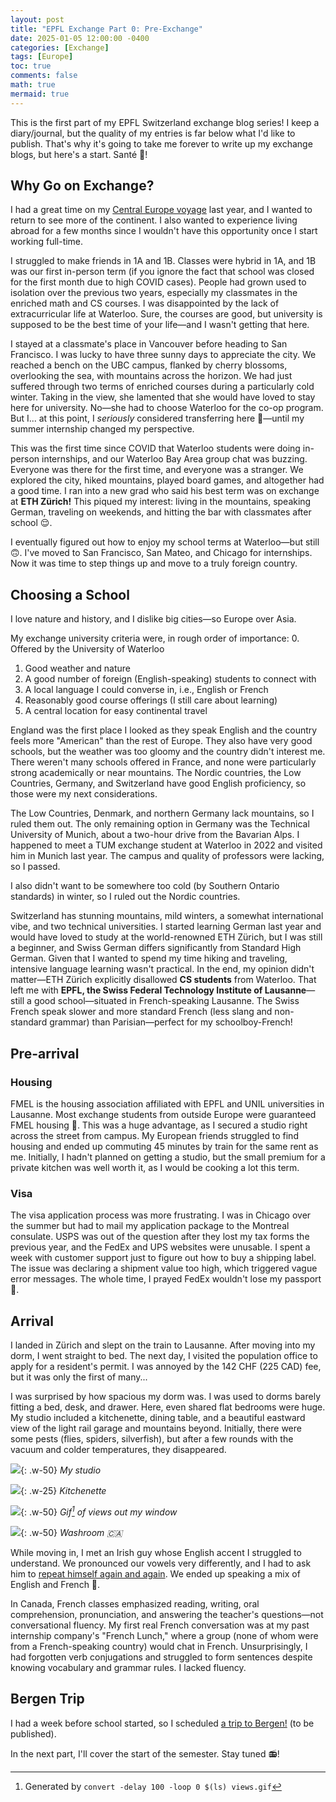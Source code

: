 ```yaml
---
layout: post
title: "EPFL Exchange Part 0: Pre-Exchange"
date: 2025-01-05 12:00:00 -0400
categories: [Exchange]
tags: [Europe]
toc: true
comments: false
math: true
mermaid: true
---
```


This is the first part of my EPFL Switzerland exchange blog series! I keep a diary/journal, but the quality of my entries is far below what I'd like to publish. That's why it's going to take me forever to write up my exchange blogs, but here's a start. Santé 🥂!

## Why Go on Exchange?
I had a great time on my [Central Europe voyage](https://ericpei.ca/posts/germany/) last year, and I wanted to return to see more of the continent. I also wanted to experience living abroad for a few months since I wouldn't have this opportunity once I start working full-time.

I struggled to make friends in 1A and 1B. Classes were hybrid in 1A, and 1B was our first in-person term (if you ignore the fact that school was closed for the first month due to high COVID cases). People had grown used to isolation over the previous two years, especially my classmates in the enriched math and CS courses. I was disappointed by the lack of extracurricular life at Waterloo. Sure, the courses are good, but university is supposed to be the best time of your life—and I wasn't getting that here.

I stayed at a classmate's place in Vancouver before heading to San Francisco. I was lucky to have three sunny days to appreciate the city. We reached a bench on the UBC campus, flanked by cherry blossoms, overlooking the sea, with mountains across the horizon. We had just suffered through two terms of enriched courses during a particularly cold winter. Taking in the view, she lamented that she would have loved to stay here for university. No—she had to choose Waterloo for the co-op program. But I... at this point, I *seriously* considered transferring here 🙊—until my summer internship changed my perspective.

This was the first time since COVID that Waterloo students were doing in-person internships, and our Waterloo Bay Area group chat was buzzing. Everyone was there for the first time, and everyone was a stranger. We explored the city, hiked mountains, played board games, and altogether had a good time. I ran into a new grad who said his best term was on exchange at **ETH Zürich!** This piqued my interest: living in the mountains, speaking German, traveling on weekends, and hitting the bar with classmates after school 😌.

I eventually figured out how to enjoy my school terms at Waterloo—but still 🙃. I've moved to San Francisco, San Mateo, and Chicago for internships. Now it was time to step things up and move to a truly foreign country.

## Choosing a School
I love nature and history, and I dislike big cities—so Europe over Asia.

My exchange university criteria were, in rough order of importance:
0. Offered by the University of Waterloo
1. Good weather and nature
2. A good number of foreign (English-speaking) students to connect with
3. A local language I could converse in, i.e., English or French
4. Reasonably good course offerings (I still care about learning)
5. A central location for easy continental travel

England was the first place I looked as they speak English and the country feels more "American" than the rest of Europe. They also have very good schools, but the weather was too gloomy and the country didn't interest me. There weren't many schools offered in France, and none were particularly strong academically or near mountains. The Nordic countries, the Low Countries, Germany, and Switzerland have good English proficiency, so those were my next considerations.

The Low Countries, Denmark, and northern Germany lack mountains, so I ruled them out. The only remaining option in Germany was the Technical University of Munich, about a two-hour drive from the Bavarian Alps. I happened to meet a TUM exchange student at Waterloo in 2022 and visited him in Munich last year. The campus and quality of professors were lacking, so I passed.

I also didn't want to be somewhere too cold (by Southern Ontario standards) in winter, so I ruled out the Nordic countries.

Switzerland has stunning mountains, mild winters, a somewhat international vibe, and two technical universities. I started learning German last year and would have loved to study at the world-renowned ETH Zürich, but I was still a beginner, and Swiss German differs significantly from Standard High German. Given that I wanted to spend my time hiking and traveling, intensive language learning wasn't practical. In the end, my opinion didn't matter—ETH Zürich explicitly disallowed **CS students** from Waterloo. That left me with **EPFL, the Swiss Federal Technology Institute of Lausanne**—still a good school—situated in French-speaking Lausanne. The Swiss French speak slower and more standard French (less slang and non-standard grammar) than Parisian—perfect for my schoolboy-French!

## Pre-arrival
### Housing
FMEL is the housing association affiliated with EPFL and UNIL universities in Lausanne. Most exchange students from outside Europe were guaranteed FMEL housing 🙏. This was a huge advantage, as I secured a studio right across the street from campus. My European friends struggled to find housing and ended up commuting 45 minutes by train for the same rent as me. Initially, I hadn't planned on getting a studio, but the small premium for a private kitchen was well worth it, as I would be cooking a lot this term.

### Visa
The visa application process was more frustrating. I was in Chicago over the summer but had to mail my application package to the Montreal consulate. USPS was out of the question after they lost my tax forms the previous year, and the FedEx and UPS websites were unusable. I spent a week with customer support just to figure out how to buy a shipping label. The issue was declaring a shipment value too high, which triggered vague error messages. The whole time, I prayed FedEx wouldn't lose my passport 🙏.

## Arrival
I landed in Zürich and slept on the train to Lausanne. After moving into my dorm, I went straight to bed. The next day, I visited the population office to apply for a resident's permit. I was annoyed by the 142 CHF (225 CAD) fee, but it was only the first of many...

I was surprised by how spacious my dorm was. I was used to dorms barely fitting a bed, desk, and drawer. Here, even shared flat bedrooms were huge. My studio included a kitchenette, dining table, and a beautiful eastward view of the light rail garage and mountains beyond. Initially, there were some pests (flies, spiders, silverfish), but after a few rounds with the vacuum and colder temperatures, they disappeared.

![](/assets/img/content/epfl/bedroom.jpg){: .w-50}
_My studio_

![](/assets/img/content/epfl/kitchenette.jpg){: .w-25}
_Kitchenette_

![](/assets/img/content/epfl/views.gif){: .w-50}
_Gif[^gif] of views out my window_

![](/assets/img/content/epfl/washroom.jpg){: .w-50}
_Washroom 🇨🇦_

While moving in, I met an Irish guy whose English accent I struggled to understand. We pronounced our vowels very differently, and I had to ask him to [repeat himself again and again](https://youtu.be/1jHfY0dDZxA?si=-s7nZWPtCp-YuW15). We ended up speaking a mix of English and French 🤣.

In Canada, French classes emphasized reading, writing, oral comprehension, pronunciation, and answering the teacher's questions—not conversational fluency. My first real French conversation was at my past internship company's "French Lunch," where a group (none of whom were from a French-speaking country) would chat in French. Unsurprisingly, I had forgotten verb conjugations and struggled to form sentences despite knowing vocabulary and grammar rules. I lacked fluency.

## Bergen Trip
I had a week before school started, so I scheduled [a trip to Bergen!](link) (to be published).

In the next part, I'll cover the start of the semester. Stay tuned 📻!

[^gif]: Generated by `convert -delay 100 -loop 0 $(ls) views.gif`
